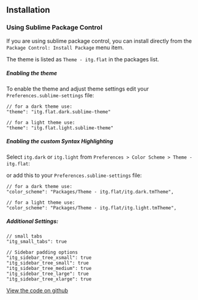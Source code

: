 ## Installation

### Using Sublime Package Control

If you are using sublime package control, you can install directly from the `Package Control: Install Package` menu item.

The theme is listed as `Theme - itg.flat` in the packages list.


##### Enabling the theme

To enable the theme and adjust theme settings edit your `Preferences.sublime-settings` file:

    // for a dark theme use:
    "theme": "itg.flat.dark.sublime-theme"

    // for a light theme use:
    "theme": "itg.flat.light.sublime-theme"


##### Enabling the custom Syntax Highlighting

Select `itg.dark` or `itg.light` from `Preferences > Color Scheme > Theme - itg.flat`:

or add this to your `Preferences.sublime-settings` file:

    // for a dark theme use:
    "color_scheme": "Packages/Theme - itg.flat/itg.dark.tmTheme",

    // for a light theme use:
    "color_scheme": "Packages/Theme - itg.flat/itg.light.tmTheme",


##### Additional Settings:

    // small tabs
    "itg_small_tabs": true

    // Sidebar padding options
    "itg_sidebar_tree_xsmall": true
    "itg_sidebar_tree_small": true
    "itg_sidebar_tree_medium": true
    "itg_sidebar_tree_large": true
    "itg_sidebar_tree_xlarge": true



[View the code on github](https://github.com/itsthatguy/theme-itg-flat)
